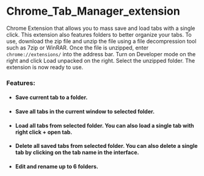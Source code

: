 # Chrome_Tab_Manager_extension

Chrome Extension that allows you to mass save and load tabs with a single click. This extension also features folders to better organize your tabs. To use, download the zip file and unzip the file using a file decompression tool such as 7zip or WinRAR. Once the file is unzipped, enter ```chrome://extensions/``` into the address bar. Turn on Developer mode on the right and click Load unpacked on the right. Select the unzipped folder. The extension is now ready to use. 

### **Features:**
- #### Save current tab to a folder.
- #### Save all tabs in the current window to selected folder.
- #### Load all tabs from selected folder. You can also load a single tab with right click + open tab.
- #### Delete all saved tabs from selected folder. You can also delete a single tab by clicking on the tab name in the interface.
- #### Edit and rename up to 6 folders.